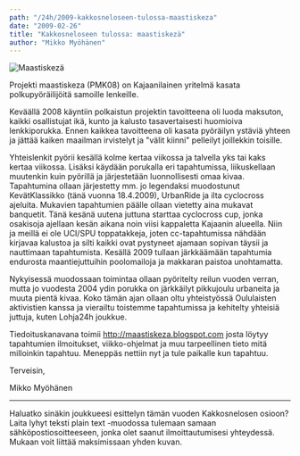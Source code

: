 ```yaml
---
path: "/24h/2009-kakkosneloseen-tulossa-maastiskeza"
date: "2009-02-26"
title: "Kakkosneloseen tulossa: maastiskezä"
author: "Mikko Myöhänen"
---
```

![Maastiskezä](/img/24h-2009-maastiskeza-1.jpg "Maastiskezä")

Projekti maastiskeza (PMK08) on Kajaanilainen yritelmä kasata polkupyöräilijöitä samoille lenkeille.

Keväällä 2008 käyntiin polkaistun projektin tavoitteena oli luoda maksuton, kaikki osallistujat ikä, 
kunto ja kalusto tasavertaisesti huomioiva lenkkiporukka. Ennen kaikkea tavoitteena oli kasata pyöräilyn 
ystäviä yhteen ja jättää kaiken maailman irvistelyt ja "välit kiinni" pelleilyt joillekkin toisille. 

Yhteislenkit pyörii kesällä kolme kertaa viikossa ja talvella yks tai kaks kertaa viikossa. Lisäksi käydään porukalla eri tapahtumissa, liikuskellaan muutenkin kuin pyörillä ja järjestetään luonnollisesti omaa kivaa. 
Tapahtumina ollaan järjestetty mm. jo legendaksi muodostunut KevätKlassikko (tänä vuonna 18.4.2009), UrbanRide 
ja ilta cyclocross ajeluita. Mukavien tapahtumien päälle ollaan vietetty aina mukavat banquetit.
Tänä kesänä uutena juttuna starttaa cyclocross cup, jonka osakisoja ajellaan kesän aikana noin viisi kappaletta 
Kajaanin alueella. Niin ja meillä ei ole UCI/SPU toppatakkeja, joten cc-tapahtumissa nähdään kirjavaa kalustoa ja 
silti kaikki ovat pystyneet ajamaan sopivan täysii ja nauttimaan tapahtumista. Kesällä 2009 tullaan järkkäämään 
tapahtumia endurosta maantiejuttuihin poolomailoja ja makkaran paistoa unohtamatta.

Nykyisessä muodossaan toimintaa ollaan pyöritelty reilun vuoden verran, mutta jo vuodesta 2004 ydin porukka on
järkkäilyt pikkujoulu urbaneita ja muuta pientä kivaa. Koko tämän ajan ollaan oltu yhteistyössä Oululaisten 
aktivistien kanssa ja vierailtu toistemme tapahtumissa ja kehitelty yhteisiä juttuja, kuten Lohja24h joukkue.

Tiedoituskanavana toimii http://maastiskeza.blogspot.com josta löytyy tapahtumien ilmoitukset, viikko-ohjelmat ja
muu tarpeellinen tieto mitä milloinkin tapahtuu. Meneppäs nettiin nyt ja tule paikalle kun tapahtuu.

Terveisin, 

Mikko Myöhänen
 
---------------
Haluatko sinäkin joukkueesi esittelyn tämän vuoden Kakkosnelosen osioon? Laita lyhyt teksti plain text -muodossa tulemaan samaan sähköpostiosoitteeseen, jonka olet saanut ilmoittautumisesi yhteydessä. Mukaan voit liittää maksimissaan yhden kuvan.